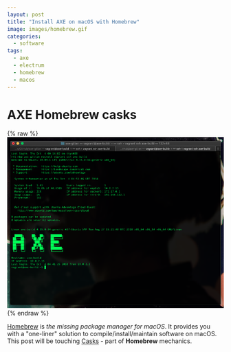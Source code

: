 ```yaml
---
layout: post
title: "Install AXE on macOS with Homebrew"
image: images/homebrew.gif
categories:
  - software
tags:
  - axe
  - electrum
  - homebrew
  - macos
---
```

# AXE Homebrew casks

{% raw %}<img src="/images/axe-gitian-mojave.png" alt="axe-gitian">{% endraw %}

[Homebrew](https://brew.sh) is _the missing package manager for macOS_. It provides you with a "one-liner" solution to compile/install/maintain software on macOS. This post will be touching [Casks](https://github.com/Homebrew/homebrew-cask) - part of **Homebrew** mechanics.
